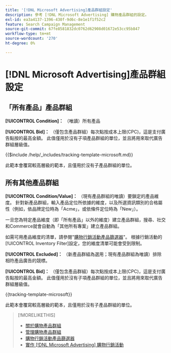 ```yaml
---
title: '[!DNL Microsoft Advertising]產品群組設定'
description: 參考 [!DNL Microsoft Advertising] 購物產品群組的設定。
exl-id: ea3a4137-1396-430f-9d6c-8e1e1f1f52c2
feature: Search Campaign Management
source-git-commit: 67fe8581832dc0762d62908d01672e53cc95b847
workflow-type: tm+mt
source-wordcount: '270'
ht-degree: 0%

---
```


# [!DNL Microsoft Advertising]產品群組設定

## 「所有產品」產品群組

**[!UICONTROL Condition]：** （唯讀）所有產品

**[!UICONTROL Bid]：** （僅包含產品群組）每次點按成本上限(CPC)，這是支付廣告點按的最高金額。 此值僅用於沒有子項產品群組的單位，並且將用來取代廣告群組層級值。

<!-- **[!UICONTROL Tracking Template]:** -->

{{$include /help/_includes/tracking-template-microsoft.md}}

此範本會覆寫較高層級的範本，且僅用於沒有子產品群組的單位。

## 所有其他產品群組

**[!UICONTROL Condition/Value]：** （現有產品群組的唯讀）要鎖定的產品維度。 針對新產品群組，輸入產品定位所依據的維度，以及所選資訊類別的合格屬性（例如，依品牌定位時為「Acme」，或依條件定位時為「New」）。

一旦您為特定產品維度（即「所有產品」以外的維度）建立產品群組，搜尋、社交和Commerce就會自動為「其他所有專案」建立產品群組。

如需可用產品維度的清單，請參閱&quot;[購物行銷活動產品篩選器](/help/search-social-commerce/campaign-management/campaigns/shopping-campaign-product-filters.md)&quot;。 根據行銷活動的[!UICONTROL Inventory Filter]設定，您的維度清單可能會受到限制。

**[!UICONTROL Excluded]：** （新產品群組為選用；現有產品群組為唯讀）排除相符產品廣告的競標。

**[!UICONTROL Bid]：** （僅包含產品群組）每次點按成本上限(CPC)，這是支付廣告點按的最高金額。 此值僅用於沒有子項產品群組的單位，並且將用來取代廣告群組層級值。

<!-- **[!UICONTROL Tracking Template]:** -->

<!-- ExL can't handle the same include twice in the same file, so using a snippet for the second occurrence.

{{$include /help/_includes/tracking-template-microsoft.md}}
-->

{{tracking-template-microsoft}}

此範本會覆寫較高層級的範本，且僅用於沒有子產品群組的單位。

>[!MORELIKETHIS]
>
>* [關於購物產品群組](product-group-about.md)
>* [管理購物產品群組](product-group-manage.md)
>* [購物行銷活動產品篩選器](/help/search-social-commerce/campaign-management/campaigns/shopping-campaign-product-filters.md)
>* [實作 [!DNL Microsoft Advertising] 購物行銷活動](/help/search-social-commerce/campaign-management/special-campaign-types/microsoft-shopping-campaigns.md)
